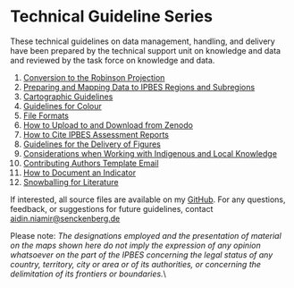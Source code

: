 # Technical Guideline Series

These technical guidelines on data management, handling, and delivery have been prepared by the technical support unit on knowledge and data and reviewed by the task force on knowledge and data.

1. [Conversion to the Robinson Projection](https://ict.ipbes.net/geoinformation/conversion-to-the-robinson-projection-1)
2. [Preparing and Mapping Data to IPBES Regions and Subregions](https://ict.ipbes.net/geoinformation/technical-guidelines/preparing-and-mapping-data-to-ipbes-regions-and-sub-regions)
3. [Cartographic Guidelines ](https://ict.ipbes.net/ipbes-ict-guide/data-management/technical-guidelines/cartographic-guidelines)
4. [Guidelines for Colour](https://ict.ipbes.net/geoinformation/technical-guidelines/guidelines-for-colour)
5. [File Formats](https://ict.ipbes.net/data-management/technical-guidelines/file-formats)
6. [How to Upload to and Download from Zenodo](https://ict.ipbes.net/data-management/technical-guidelines/Zenodo)
7. [How to Cite IPBES Assessment Reports](https://ict.ipbes.net/data-management/technical-guidelines/suggested-citations)
8. [Guidelines for the Delivery of Figures](figures.md)
9. [Considerations when Working with Indigenous and Local Knowledge ](https://ict.ipbes.net/data-management/technical-guidelines/ILK-considerations)
10. [Contributing Authors Template Email ](https://ict.ipbes.net/ipbes-ict-guide/data-management/technical-guidelines/contributing-authors-email)
11. [How to Document an Indicator](how-to-document-an-indicator.md)
12. [Snowballing for Literature](https://ipbes-data.github.io/IPBES\_TG\_Snowballing/IPBES\_TG\_Snowballing.html)

If interested, all source files are available on my [GitHub](https://github.com/jkumagai96/Technical-Guideline-Series). For any questions, feedback, or suggestions for future guidelines, contact [aidin.niamir@senckenberg.de](mailto:aidin.niamir@senckenberg.de)

Please note: _The designations employed and the presentation of material on the maps shown here do not imply the expression of any opinion whatsoever on the part of the IPBES concerning the legal status of any country, territory, city or area or of its authorities, or concerning the delimitation of its frontiers or boundaries._\
